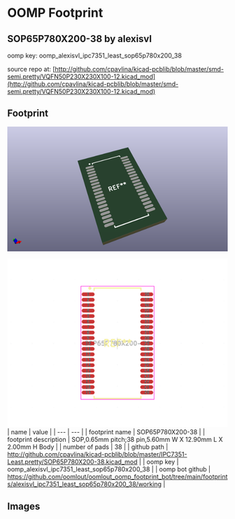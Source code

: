 # OOMP Footprint  
## SOP65P780X200-38  by alexisvl  
  
oomp key: oomp_alexisvl_ipc7351_least_sop65p780x200_38  
  
source repo at: [http://github.com/cpavlina/kicad-pcblib/blob/master/smd-semi.pretty/VQFN50P230X230X100-12.kicad_mod](http://github.com/cpavlina/kicad-pcblib/blob/master/smd-semi.pretty/VQFN50P230X230X100-12.kicad_mod)  
## Footprint  
  
[![working_kicad_pcb_3d.png](working_kicad_pcb_3d_600.png)](working_kicad_pcb_3d.png)  
  
[![working.png](working_600.png)](working.png)  
| name | value | 
| --- | --- | 
| footprint name | SOP65P780X200-38 | 
| footprint description | SOP,0.65mm pitch;38 pin,5.60mm W X 12.90mm L X 2.00mm H Body | 
| number of pads | 38 | 
| github path | http://github.com/cpavlina/kicad-pcblib/blob/master/IPC7351-Least.pretty/SOP65P780X200-38.kicad_mod | 
| oomp key | oomp_alexisvl_ipc7351_least_sop65p780x200_38 | 
| oomp bot github | https://github.com/oomlout/oomlout_oomp_footprint_bot/tree/main/footprints/alexisvl_ipc7351_least_sop65p780x200_38/working | 
## Images  
